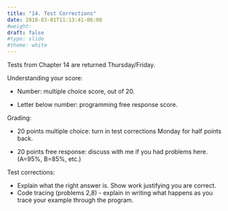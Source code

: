```yaml
---
title: "14. Test Corrections"
date: 2018-03-01T11:13:41-06:00
#weight: 
draft: false
#type: slide
#theme: white
---
```

Tests from Chapter 14 are returned Thursday/Friday. 

Understanding your score:

* Number: multiple choice score, out of 20.

* Letter below number: programming free response score.

Grading:

* 20 points multiple choice: turn in test corrections Monday for half
  points back.

* 20 points free response: discuss with me if you had problems
  here. (A=95%, B=85%, etc.)


Test corrections:

- Explain what the right answer is. Show work justifying you are correct.
- Code tracing (problems 2,8) - explain in writing what happens as you
  trace your example through the program.
